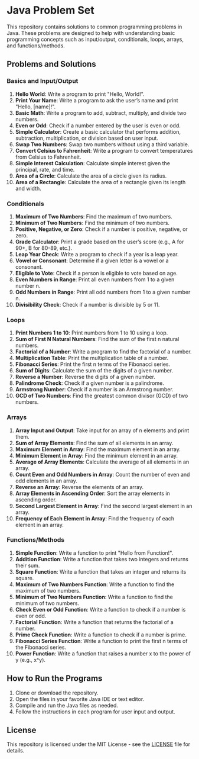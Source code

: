 # Java Problem Set

This repository contains solutions to common programming problems in Java. These problems are designed to help with understanding basic programming concepts such as input/output, conditionals, loops, arrays, and functions/methods.

## Problems and Solutions

### Basics and Input/Output

1. **Hello World**: Write a program to print "Hello, World!".
2. **Print Your Name**: Write a program to ask the user’s name and print "Hello, [name]!".
3. **Basic Math**: Write a program to add, subtract, multiply, and divide two numbers.
4. **Even or Odd**: Check if a number entered by the user is even or odd.
5. **Simple Calculator**: Create a basic calculator that performs addition, subtraction, multiplication, or division based on user input.
6. **Swap Two Numbers**: Swap two numbers without using a third variable.
7. **Convert Celsius to Fahrenheit**: Write a program to convert temperatures from Celsius to Fahrenheit.
8. **Simple Interest Calculation**: Calculate simple interest given the principal, rate, and time.
9. **Area of a Circle**: Calculate the area of a circle given its radius.
10. **Area of a Rectangle**: Calculate the area of a rectangle given its length and width.

### Conditionals

1. **Maximum of Two Numbers**: Find the maximum of two numbers.
2. **Minimum of Two Numbers**: Find the minimum of two numbers.
3. **Positive, Negative, or Zero**: Check if a number is positive, negative, or zero.
4. **Grade Calculator**: Print a grade based on the user’s score (e.g., A for 90+, B for 80-89, etc.).
5. **Leap Year Check**: Write a program to check if a year is a leap year.
6. **Vowel or Consonant**: Determine if a given letter is a vowel or a consonant.
7. **Eligible to Vote**: Check if a person is eligible to vote based on age.
8. **Even Numbers in Range**: Print all even numbers from 1 to a given number n.
9. **Odd Numbers in Range**: Print all odd numbers from 1 to a given number n.
10. **Divisibility Check**: Check if a number is divisible by 5 or 11.

### Loops

1. **Print Numbers 1 to 10**: Print numbers from 1 to 10 using a loop.
2. **Sum of First N Natural Numbers**: Find the sum of the first n natural numbers.
3. **Factorial of a Number**: Write a program to find the factorial of a number.
4. **Multiplication Table**: Print the multiplication table of a number.
5. **Fibonacci Series**: Print the first n terms of the Fibonacci series.
6. **Sum of Digits**: Calculate the sum of the digits of a given number.
7. **Reverse a Number**: Reverse the digits of a given number.
8. **Palindrome Check**: Check if a given number is a palindrome.
9. **Armstrong Number**: Check if a number is an Armstrong number.
10. **GCD of Two Numbers**: Find the greatest common divisor (GCD) of two numbers.

### Arrays

1. **Array Input and Output**: Take input for an array of n elements and print them.
2. **Sum of Array Elements**: Find the sum of all elements in an array.
3. **Maximum Element in Array**: Find the maximum element in an array.
4. **Minimum Element in Array**: Find the minimum element in an array.
5. **Average of Array Elements**: Calculate the average of all elements in an array.
6. **Count Even and Odd Numbers in Array**: Count the number of even and odd elements in an array.
7. **Reverse an Array**: Reverse the elements of an array.
8. **Array Elements in Ascending Order**: Sort the array elements in ascending order.
9. **Second Largest Element in Array**: Find the second largest element in an array.
10. **Frequency of Each Element in Array**: Find the frequency of each element in an array.

### Functions/Methods

1. **Simple Function**: Write a function to print "Hello from Function!".
2. **Addition Function**: Write a function that takes two integers and returns their sum.
3. **Square Function**: Write a function that takes an integer and returns its square.
4. **Maximum of Two Numbers Function**: Write a function to find the maximum of two numbers.
5. **Minimum of Two Numbers Function**: Write a function to find the minimum of two numbers.
6. **Check Even or Odd Function**: Write a function to check if a number is even or odd.
7. **Factorial Function**: Write a function that returns the factorial of a number.
8. **Prime Check Function**: Write a function to check if a number is prime.
9. **Fibonacci Series Function**: Write a function to print the first n terms of the Fibonacci series.
10. **Power Function**: Write a function that raises a number x to the power of y (e.g., x^y).

## How to Run the Programs

1. Clone or download the repository.
2. Open the files in your favorite Java IDE or text editor.
3. Compile and run the Java files as needed.
4. Follow the instructions in each program for user input and output.

## License

This repository is licensed under the MIT License - see the [LICENSE](LICENSE) file for details.
